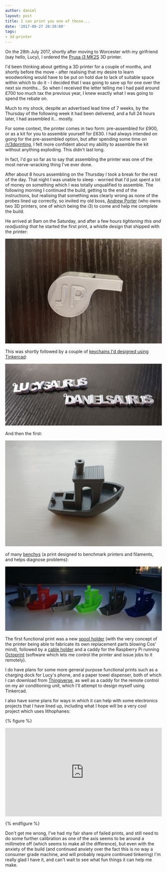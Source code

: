 ```yaml
---
author: daniel
layout: post
title: I can print you one of those...
date: '2017-08-27 20:30:00'
tags:
- 3d-printer
---
```


On the 28th July 2017, shortly after moving to Worcester with my girlfriend (say hello, Lucy), I ordered the [Prusa i3 MK2S](http://www.prusa3d.com/) 3D printer.

I'd been thinking about getting a 3D printer for a couple of months, and shortly before the move - after realising that my desire to learn woodworking would have to be put on hold due to lack of suitable space within which to do it - I decided that I was going to save up for one over the next six months... So when I received the letter telling me I had paid around £700 too much tax the previous year, I knew exactly what I was going to spend the rebate on.

Much to my shock, despite an advertised lead time of 7 weeks, by the Thursday of the following week it had been delivered, and a full 24 hours later, I had assembled it... mostly.

For some context, the printer comes in two form: pre-assembled for £900, or as a kit for you to assemble yourself for £630. I had always intended on going for the pre-assembled option, but after spending some time on [/r/3dprinting](https://www.reddit.com/r/3Dprinting/), I felt more confident about my ability to assemble the kit without anything exploding. This didn't last long.

In fact, I'd go so far as to say that assembling the printer was one of the most nerve-wracking thing I've ever done.

After about 8 hours assembling on the Thursday I took a break for the rest of the day. That night I was unable to sleep - worried that I'd just spent a lot of money on something which I was totally unqualified to assemble. The following morning I continued the build, getting to the end of the instructions, but realising that something was clearly wrong as none of the probes lined up correctly, so invited my old boss, [Andrew Porter](https://twitter.com/defsdoor) (who owns two 3D printers, one of which being the i3) to come and help me complete the build.

He arrived at 9am on the Saturday, and after a few hours _tightening this and readjusting that_ he started the first print, a whistle design that shipped with the printer:

![](/assets/img/2017/08/whistle-1-.jpg)

This was shortly followed by a couple of [keychains I'd designed using Tinkercad]( https://www.tinkercad.com/things/4PpOsidxtfM-danielsaurus-keychain):

![](/assets/img/2017/08/sauruschain-1-.jpg)

And then the first:

![](/assets/img/2017/08/benchy-1-.jpg)

of many [benchys](http://www.3dbenchy.com/) (a print designed to benchmark printers and filaments, and helps diagnose problems):

![](/assets/img/2017/08/fleet-1-.jpg)

The first functional print was a new [spool holder](https://www.thingiverse.com/make:371893) (with the very concept of the printer being able to fabricate its own replacement parts blowing Cos' mind), followed by a [cable holder](https://www.thingiverse.com/make:372338) and a caddy for the Raspberry Pi running [Octoprint](http://octoprint.org/) (software which lets me control the printer and issue jobs to it remotely).

I do have plans for some more general purpose functional prints such as a charging dock for Lucy's phone, and a paper towel dispenser, both of which I can download from [Thingiverse](https://www.thingiverse.com/), as well as a caddy for the remote control on my air conditioning unit, which I'll attempt to design myself using Tinkercad.

I also have some plans for ways in which it can help with some electronics projects that I have lined up, including what I hope will be a very cool project which uses lithophanes:

{% figure %}
  <style>.embed-container { position: relative; padding-bottom: 56.25%; height: 0; overflow: hidden; max-width: 100%; } .embed-container iframe, .embed-container object, .embed-container embed { position: absolute; top: 0; left: 0; width: 100%; height: 100%; }</style><div class='embed-container'><iframe src='https://www.youtube.com/embed/C8po-oMscas' frameborder='0' allowfullscreen></iframe></div>
{% endfigure %}

Don't get me wrong, I've had my fair share of failed prints, and still need to do some further calibration as one of the axis seems to be around a millimetre off (which seems to make all the difference), but even with the anxiety of the build (and continued anxiety over the fact this is no way a consumer grade machine, and will probably require continued tinkering) I'm really glad I have it, and can't wait to see what fun things it can help me make.
